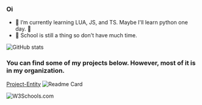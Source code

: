 ### Oi

- 🌱 I’m currently learning LUA, JS, and TS. Maybe I'll learn python one day. 🤮
- 🏫 School is still a thing so don't have much time.

![GitHub stats](https://github-readme-stats.vercel.app/api?username=XiosBombay&count_private=true&show_icons=true&theme=midnight-purple)

### You can find some of my projects below. However, most of it is in my organization.

[Project-Entity](https://github.com/Project-Entity)
![Readme Card](https://github-readme-stats.vercel.app/api/pin/?username=Project-Entity&repo=pe-adminmenu&theme=midnight-purple)

<img src="https://i.imgur.com/ezXWl4z.png" alt="W3Schools.com">
